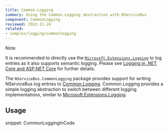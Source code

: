 ```yaml
---
title: Common.Logging
summary: Using the Common.Logging abstraction with NServiceBus
component: CommonLogging
reviewed: 2022-11-24
related:
- samples/logging/commonlogging
---
```

> [!Note]
> It is recommended to directly use the [`Microsoft.Extensions.Logging`](https://learn.microsoft.com/en-us/dotnet/core/extensions/logging/) to log entries as it also supports semantic logging. Please see [Logging in .NET Core and ASP.NET Core](https://learn.microsoft.com/en-us/aspnet/core/fundamentals/logging/) for further details.

The `NServiceBus.CommonLogging` package provides support for writing NServiceBus log entries to [Common.Logging](https://github.com/net-commons/common-logging). Common.Logging provides a simple logging abstraction to switch between different logging implementations, similar to [Microsoft.Extensions.Logging](https://docs.microsoft.com/en-us/dotnet/api/microsoft.extensions.logging).

## Usage

snippet: CommonLoggingInCode
